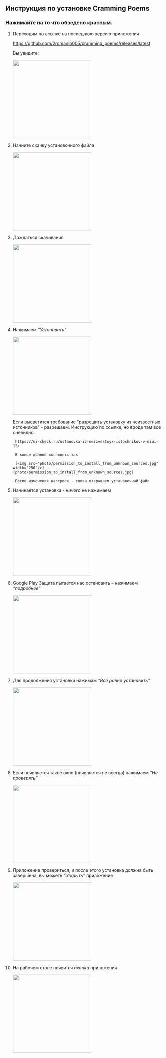 ## Инструкция по установке Cramming Poems

### Нажимайте на то что обведено красным.

1. Переходим по ссылке на последнюю версию приложения

	https://github.com/2romanio005/cramming_poems/releases/latest
	
	Вы увидите:
	
	[<img src="photo/latest.jpg" width="250"/>](photo/latest.jpg)

1. Начните скачку установочного файла

	[<img src="photo/latest.jpg" width="250"/>](photo/latest_start_load.jpg)

1. Дождаться скачивания

	[<img src="photo/latest_loading.jpg" width="250"/>](photo/latest_loading.jpg)

1. Нажимаем *“Установить”*

	[<img src="photo/click_install.jpg" width="250"/>](photo/click_install.jpg)

	Если высветится требование "разрешить установку из неизвестных источников" - разрешаем. Инструкцию по ссылке, но вроде там всё очевидно.

		https://mi-check.ru/ustanovka-iz-neizvestnyx-istochnikov-v-miui-12/

		В конце должно выглядеть так
			
		[<img src="photo/permission_to_install_from_unknown_sources.jpg" width="250"/>](photo/permission_to_install_from_unknown_sources.jpg)
		
		После изменения настроек - снова открываем установочный файл


1. Начинается установка - *ничего* не нажимаем

	[<img src="photo/start_of_installation.jpg" width="250"/>](photo/start_of_installation.jpg)

1. Google Play Защита пытается нас остановить – нажимаем *“подробнее”*

	[<img src="photo/GooglePlay_defence_more_detailed.jpg" width="250"/>](photo/GooglePlay_defence_more_detailed.jpg)

1. Для продолжения установки нажимам *“Всё равно установить”*

	[<img src="photo/GooglePlay_defence_install_it_anyway.jpg" width="250"/>](photo/GooglePlay_defence_install_it_anyway.jpg)

1. Если появляется такое окно (появляется не всегда) нажимаем *“Не проверять”*

	[<img src="photo/GooglePlay_defence_do_not_check.jpg" width="250"/>](photo/GooglePlay_defence_do_not_check.jpg)

1. Приложение провериться, и после этого установка должна быть завершена, вы можете *“открыть”* приложение

	[<img src="photo/open.jpg" width="250"/>](photo/open.jpg)

1. На рабочем столе появится *иконка* приложения 

	[<img src="photo/icon.jpg" width="250"/>](photo/icon.jpg)
	

